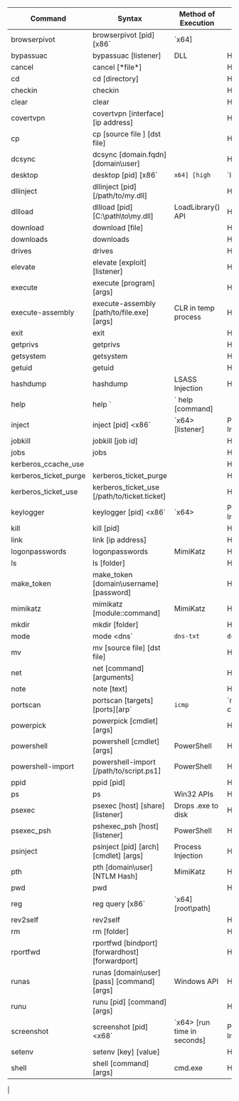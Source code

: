 | Command               | Syntax                                                      	| Method of Execution 	| More Info |
|-----------------------|---------------------------------------------------------------|-----------------------|-----------|
| browserpivot		  	| browserpivot [pid] [x86`|`x64]								| 					  	| HERE      |
| bypassuac				| bypassuac [listener]											| DLL				  	| HERE		|
| cancel				| cancel [\*file\*]												|					  	| HERE 	  	|
| cd 					| cd [directory]												| 					  	| HERE  	|
| checkin 				| checkin 														|   				  	| HERE      |
| clear					| clear 														| 					  	| HERE  	|
| covertvpn 			| covertvpn [interface] [ip address]							|					  	| HERE 	  	|
| cp 					| cp [source file ] [dst file]									|  					  	| HERE 	  	|
| dcsync				| dcsync [domain.fqdn] [domain\user]							| 					  	| HERE      |
| desktop 				| desktop [pid] [x86`|`x64] [high`|`low]						| Injects VNC Serer	  	| HERE 	  	|
| dllinject 			| dllinject [pid] [/path/to/my.dll]								|					  	| HERE      |
| dllload 				| dllload [pid] [C:\path\to\my.dll]								| LoadLibrary()	API	  	| HERE 	  	|
| download	 			| download [file]												|					  	| HERE  	|
| downloads 			| downloads													    |					  	| HERE 		|
| drives				| drives														|						| HERE 		|
| elevate				| elevate [exploit] [listener]									| 						| HERE 		|
| execute 				| execute [program] [args]										|						| HERE 		|
| execute-assembly		| execute-assembly [path/to/file.exe] [args]					| CLR in temp process	| HERE		|
| exit 					| exit 															|						| HERE		|
| getprivs				| getprivs														|						| HERE		|
| getsystem				| getsystem														| 						| HERE		|
| getuid				| getuid														|						| HERE		|
| hashdump				| hashdump														| LSASS Injection		| HERE		|
| help					| help `|` help [command]										|						| HERE		|
| inject 				| inject [pid] <x86`|`x64> [listener]							| Process Injection 	| HERE		|
| jobkill				| jobkill [job id]												|						| HERE 		|
| jobs					| jobs															|						| HERE 		|
| kerberos_ccache_use	| 																|						| HERE 		|
| kerberos_ticket_purge | kerberos_ticket_purge 										| 						| HERE		|
| kerberos_ticket_use	| kerberos_ticket_use [/path/to/ticket.ticket]					| 						| HERE		|
| keylogger				| keylogger [pid] <x86`|`x64>									| Process Injection 	| HERE 		|			
| kill 					| kill [pid]													| 						| HERE 		|
| link 					| link [ip address]												| 						| HERE 		|
| logonpasswords 		| logonpasswords												| MimiKatz				| HERE 		|
| ls 					| ls [folder]													| 						| HERE 		|
| make_token			| make_token [domain\username] [password]						| 						| HERE 		|
| mimikatz 				| mimikatz [module::command] <args>								| MimiKatz 				| HERE 		|
| mkdir 				| mkdir [folder]												| 						| HERE 		|
| mode 					| mode <dns`|`dns-txt`|`dns6`|`http`|`smb>						|						| HERE 		|
| mv					| mv [source file] [dst file]									| 						| HERE 		|
| net 					| net [command][arguments]										|						| HERE 		|
| note					| note [text]													|						| HERE 		|
| portscan				| portscan [targets][ports][arp`|`icmp`|`none][max connections]	| Process Injection 	| HERE 		|
| powerpick				| powerpick [cmdlet] [args]										|						| HERE 		|
| powershell			| powershell [cmdlet] [args]									| PowerShell 			| HERE 		|
| powershell-import		| powershell-import [/path/to/script.ps1]						| PowerShell 			| HERE  	|
| ppid 					| ppid [pid]													|						| HERE 		|
| ps 					| ps 															| Win32 APIs			| HERE 		|
| psexec				| psexec [host] [share] [listener] 								| Drops .exe to disk 	| HERE 		|
| psexec_psh			| pshexec_psh [host] [listener]									| PowerShell 			| HERE 		|
| psinject				| psinject [pid] [arch] [cmdlet] [args]							| Process Injection		| HERE 		|
| pth 					| pth [domain\user] [NTLM Hash]									| MimiKatz 				| HERE 		|
| pwd 					| pwd 															| 						| HERE 		|
| reg 					| reg query [x86`|`x64] [root\path]								|						| HERE 		|
| rev2self				| rev2self														| 						| HERE 		|
| rm 					| rm [folder]													| 						| HERE 		|
| rportfwd				| rportfwd [bindport] [forwardhost] [forwardport]				| 						| HERE 		|
| runas					| runas [domain\user] [pass] [command] [args]					| Windows API 			| HERE 		|
| runu 					| runu [pid] [command] [args]									|						| HERE 		|
| screenshot 			| screenshot [pid] <x68`|`x64> [run time in seconds]			| Process Injection 	| HERE 		|
| setenv				| setenv [key] [value]											| 						| HERE 		|
| shell 				| shell [command] [args]										| cmd.exe 				| HERE 		|
| 